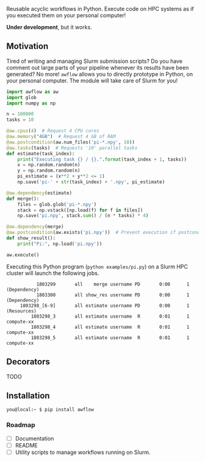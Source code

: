 Reusable acyclic workflows in Python. Execute code on HPC systems as if you executed them on your personal computer!

**Under development**, but it works.

## Motivation

Tired of writing and managing Slurm submission scripts? Do you have comment out large parts of your pipeline whenever its results have been generated?
No more! `awflow` allows you to directly prototype in Python, on your personal computer. The module will take care of Slurm for you!


```python
import awflow as aw
import glob
import numpy as np

n = 100000
tasks = 10

@aw.cpus(4)  # Request 4 CPU cores
@aw.memory("4GB")  # Request 4 GB of RAM
@aw.postcondition(aw.num_files('pi-*.npy', 10))
@aw.tasks(tasks)  # Requests '10' parallel tasks
def estimate(task_index):
    print("Executing task {} / {}.".format(task_index + 1, tasks))
    x = np.random.random(n)
    y = np.random.random(n)
    pi_estimate = (x**2 + y**2 <= 1)
    np.save('pi-' + str(task_index) + '.npy', pi_estimate)

@aw.dependency(estimate)
def merge():
    files = glob.glob('pi-*.npy')
    stack = np.vstack([np.load(f) for f in files])
    np.save('pi.npy', stack.sum() / (n * tasks) * 4)

@aw.dependency(merge)
@aw.postcondition(aw.exists('pi.npy'))  # Prevent execution if postcondition is satisfied.
def show_result():
    print("Pi:", np.load('pi.npy'))

aw.execute()
```
Executing this Python program (`python examples/pi.py`) on a Slurm HPC cluster will launch the following jobs.
```
           1803299       all    merge username PD       0:00      1 (Dependency)
           1803300       all show_res username PD       0:00      1 (Dependency)
     1803298_[6-9]       all estimate username PD       0:00      1 (Resources)
         1803298_3       all estimate username  R       0:01      1 compute-xx
         1803298_4       all estimate username  R       0:01      1 compute-xx
         1803298_5       all estimate username  R       0:01      1 compute-xx
```

## Decorators

TODO

## Installation

```console
you@local:~ $ pip install awflow
```

### Roadmap

- [ ] Documentation
- [ ] README
- [ ] Utility scripts to manage workflows running on Slurm.
